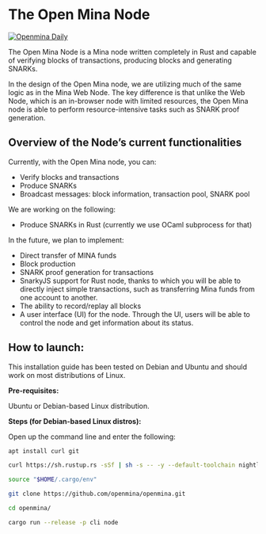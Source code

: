 
# The Open Mina Node

[![Openmina Daily](https://github.com/openmina/openmina/actions/workflows/daily.yaml/badge.svg)](https://github.com/openmina/openmina/actions/workflows/daily.yaml)

The Open Mina Node is a Mina node written completely in Rust and capable of verifying blocks of transactions, producing blocks and generating SNARKs. 

In the design of the Open Mina node, we are utilizing much of the same logic as in the Mina Web Node. The key difference is that unlike the Web Node, which is an in-browser node with limited resources, the Open Mina node is able to perform resource-intensive tasks such as SNARK proof generation.


## Overview of the Node’s current functionalities

Currently, with the Open Mina node, you can:



* Verify blocks and transactions
* Produce SNARKs
* Broadcast messages: block information, transaction pool, SNARK pool


We are working on the following:


* Produce SNARKs in Rust (currently we use OCaml subprocess for that)


In the future, we plan to implement:


* Direct transfer of MINA funds 
* Block production
* SNARK proof generation for transactions
* SnarkyJS support for Rust node, thanks to which you will be able to directly inject simple transactions, such as transferring Mina funds from one account to another.
* The ability to record/replay all blocks 
* A user interface (UI) for the node. Through the UI, users will be able to control the node and get information about its status.


## How to launch:

This installation guide has been tested on Debian and Ubuntu and should work on most distributions of Linux.

**Pre-requisites:**

Ubuntu or Debian-based Linux distribution.

**Steps (for Debian-based Linux distros):**

Open up the command line and enter the following:


``` sh
apt install curl git

curl https://sh.rustup.rs -sSf | sh -s -- -y --default-toolchain nightly-2023-10-07

source "$HOME/.cargo/env"

git clone https://github.com/openmina/openmina.git

cd openmina/

cargo run --release -p cli node
```
